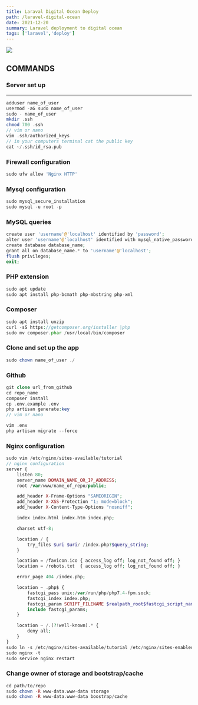 ```yaml
---
title: Laraval Digital Ocean Deploy
path: /laravel-digital-ocean
date: 2021-12-20
summary: Laravel deployment to digital ocean
tags: ['laravel','deploy']
---
```

![](https://images.unsplash.com/photo-1588421357574-87938a86fa28?ixlib=rb-1.2.1&ixid=MnwxMjA3fDB8MHxwaG90by1wYWdlfHx8fGVufDB8fHx8&auto=format&fit=crop&w=1770&h=200)
## COMMANDS

### Server set up
------
```php
adduser name_of_user
usermod -aG sudo name_of_user
sudo - name_of_user
mkdir .ssh
chmod 700 .ssh
// vim or nano
vim .ssh/authorized_keys 
// in your computers terminal cat the public key
cat ~/.ssh/id_rsa.pub
```

### Firewall configuration
```php
sudo ufw allow 'Nginx HTTP' 
```

### Mysql configuration
```php
sudo mysql_secure_installation
sudo mysql -u root -p
```

### MySQL queries
```php
create user 'username'@'localhost' identified by 'password';
alter user 'username'@'localhost' identified with mysql_native_password by 'password';
create database database_name;
grant all on database_name.* to 'username'@'localhost';
flush privileges;
exit;
```

### PHP extension
```php
sudo apt update
sudo apt install php-bcmath php-mbstring php-xml
```

### Composer
```php
sudo apt install unzip
curl -sS https://getcomposer.org/installer |php
sudo mv composer.phar /usr/local/bin/composer
```

### Clone and set up the app
```php
sudo chown name_of_user ./
```

### Github
```php
git clone url_from_github
cd repo_name
composer install
cp .env.example .env
php artisan generate:key
// vim or nano
```
```php
vim .env
php artisan migrate --force
```

### Nginx configuration
```php
sudo vim /etc/nginx/sites-available/tutorial
// nginx configuration
server {
    listen 80;
    server_name DOMAIN_NAME_OR_IP_ADDRESS;
    root /var/www/name_of_repo/public;

    add_header X-Frame-Options "SAMEORIGIN";
    add_header X-XSS-Protection "1; mode=block";
    add_header X-Content-Type-Options "nosniff";

    index index.html index.htm index.php;

    charset utf-8;

    location / {
        try_files $uri $uri/ /index.php?$query_string;
    }

    location = /favicon.ico { access_log off; log_not_found off; }
    location = /robots.txt  { access_log off; log_not_found off; }

    error_page 404 /index.php;

    location ~ .php$ {
        fastcgi_pass unix:/var/run/php/php7.4-fpm.sock;
        fastcgi_index index.php;
        fastcgi_param SCRIPT_FILENAME $realpath_root$fastcgi_script_name;
        include fastcgi_params;
    }

    location ~ /.(?!well-known).* {
        deny all;
    }
}
sudo ln -s /etc/nginx/sites-available/tutorial /etc/nginx/sites-enabled/tutorial
sudo nginx -t 
sudo service nginx restart
```

### Change owner of storage and bootstrap/cache
```php
cd path/to/repo
sudo chown -R www-data.www-data storage
sudo chown -R www-data.www-data boostrap/cache
```


